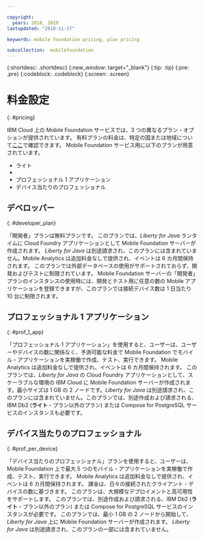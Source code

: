 ```yaml
---

copyright:
  years: 2018, 2019
lastupdated: "2018-11-27"

keywords: mobile foundation pricing, plan pricing

subcollection:  mobilefoundation
---
```


{:shortdesc: .shortdesc}
{:new_window: target="_blank"}
{:tip: .tip}
{:pre: .pre}
{:codeblock: .codeblock}
{:screen: .screen}

# 料金設定
{: #pricing}

IBM Cloud 上の Mobile Foundation サービスでは、3 つの異なるプラン・オプションが提供されています。 有料プランの料金は、特定の国または地域について[ここ](https://cloud.ibm.com/catalog/services/mobile-foundation)で確認できます。 Mobile Foundation サービス用に以下のプランが用意されています。
* ライト
* 
* プロフェッショナル 1 アプリケーション
* デバイス当たりのプロフェッショナル

## デベロッパー
{: #developer_plan}

「開発者」プランは無料プランです。 このプランでは、*Liberty for Java* ランタイムに Cloud Foundry アプリケーションとして Mobile Foundation サーバーが作成されます。 *Liberty for Java* は別途請求され、このプランには含まれていません。Mobile Analytics は追加料金なしで提供され、イベントは 6 カ月間保持されます。 このプランでは外部データベースの使用がサポートされておらず、開発およびテストに制限されています。 Mobile Foundation サーバーの「開発者」プランのインスタンスの使用時には、開発とテスト用に任意の数の Mobile アプリケーションを登録できますが、このプランでは接続デバイス数は 1 日当たり 10 台に制限されます。

## プロフェッショナル 1 アプリケーション
{: #prof_1_app}

「プロフェッショナル 1 アプリケーション」を使用すると、ユーザーは、ユーザーやデバイスの数に関係なく、予測可能な料金で Mobile Foundation でモバイル・アプリケーションを実稼働で作成、テスト、実行できます。 Mobile Analytics は追加料金なしで提供され、イベントは 6 カ月間保持されます。 このプランでは、*Liberty for Java* の Cloud Foundry アプリケーションとして、スケーラブルな環境の IBM Cloud に Mobile Foundation サーバーが作成されます。最小サイズは 1 GB の 2 ノードです。*Liberty for Java* は別途請求され、このプランには含まれていません。このプランでは、別途作成および請求される、IBM Db2 (**ライト**・プラン以外のプラン) または Compose for PostgreSQL サービスのインスタンスも必要です。

## デバイス当たりのプロフェッショナル
{: #prof_per_device}

「デバイス当たりのプロフェッショナル」プランを使用すると、ユーザーは、Mobile Foundation 上で最大 5 つのモバイル・アプリケーションを実稼働で作成、テスト、実行できます。 Mobile Analytics は追加料金なしで提供され、イベントは 6 カ月間保持されます。 課金は、日々の接続されたクライアント・デバイスの数に基づきます。 このプランは、大規模なデプロイメントと高可用性をサポートします。 このプランでは、別途作成および請求される、IBM Db2 (**ライト**・プラン以外のプラン) または Compose for PostgreSQL サービスのインスタンスが必要です。 このプランでは、最小 1 GB の 2 ノードから開始して、*Liberty for Java* 上に Mobile Foundation サーバーが作成されます。 *Liberty for Java* は別途請求され、このプランの一部には含まれていません。
